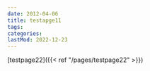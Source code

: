 ```yaml
---
date: 2012-04-06
title: testapge11
tags:
categories:
lastMod: 2022-12-23
---
```

[testpage22]({{< ref "/pages/testpage22" >}})
